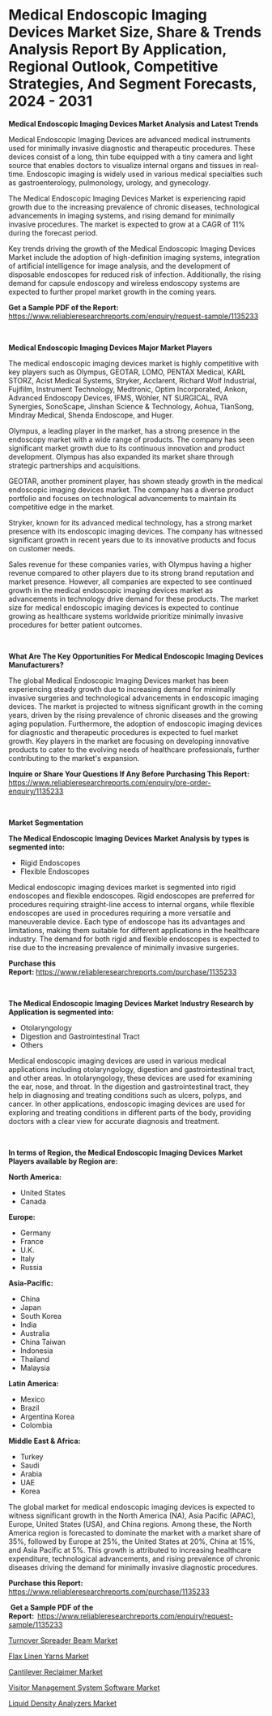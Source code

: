 <p><h1>Medical Endoscopic Imaging Devices Market Size, Share & Trends Analysis Report By Application, Regional Outlook, Competitive Strategies, And Segment Forecasts, 2024 - 2031</h1></p><p><strong>Medical Endoscopic Imaging Devices Market Analysis and Latest Trends</strong></p>
<p><p>Medical Endoscopic Imaging Devices are advanced medical instruments used for minimally invasive diagnostic and therapeutic procedures. These devices consist of a long, thin tube equipped with a tiny camera and light source that enables doctors to visualize internal organs and tissues in real-time. Endoscopic imaging is widely used in various medical specialties such as gastroenterology, pulmonology, urology, and gynecology.</p><p>The Medical Endoscopic Imaging Devices Market is experiencing rapid growth due to the increasing prevalence of chronic diseases, technological advancements in imaging systems, and rising demand for minimally invasive procedures. The market is expected to grow at a CAGR of 11% during the forecast period.</p><p>Key trends driving the growth of the Medical Endoscopic Imaging Devices Market include the adoption of high-definition imaging systems, integration of artificial intelligence for image analysis, and the development of disposable endoscopes for reduced risk of infection. Additionally, the rising demand for capsule endoscopy and wireless endoscopy systems are expected to further propel market growth in the coming years.</p></p>
<p><strong>Get a Sample PDF of the Report:&nbsp;</strong> <a href="https://www.reliableresearchreports.com/enquiry/request-sample/1135233">https://www.reliableresearchreports.com/enquiry/request-sample/1135233</a></p>
<p>&nbsp;</p>
<p><strong>Medical Endoscopic Imaging Devices Major Market Players</strong></p>
<p><p>The medical endoscopic imaging devices market is highly competitive with key players such as Olympus, GEOTAR, LOMO, PENTAX Medical, KARL STORZ, Acist Medical Systems, Stryker, Acclarent, Richard Wolf Industrial, Fujifilm, Instrument Technology, Medtronic, Optim Incorporated, Ankon, Advanced Endoscopy Devices, IFMS, Wöhler, NT SURGICAL, RVA Synergies, SonoScape, Jinshan Science & Technology, Aohua, TianSong, Mindray Medical, Shenda Endoscope, and Huger.</p><p>Olympus, a leading player in the market, has a strong presence in the endoscopy market with a wide range of products. The company has seen significant market growth due to its continuous innovation and product development. Olympus has also expanded its market share through strategic partnerships and acquisitions.</p><p>GEOTAR, another prominent player, has shown steady growth in the medical endoscopic imaging devices market. The company has a diverse product portfolio and focuses on technological advancements to maintain its competitive edge in the market.</p><p>Stryker, known for its advanced medical technology, has a strong market presence with its endoscopic imaging devices. The company has witnessed significant growth in recent years due to its innovative products and focus on customer needs.</p><p>Sales revenue for these companies varies, with Olympus having a higher revenue compared to other players due to its strong brand reputation and market presence. However, all companies are expected to see continued growth in the medical endoscopic imaging devices market as advancements in technology drive demand for these products. The market size for medical endoscopic imaging devices is expected to continue growing as healthcare systems worldwide prioritize minimally invasive procedures for better patient outcomes.</p></p>
<p>&nbsp;</p>
<p><strong>What Are The Key Opportunities For Medical Endoscopic Imaging Devices Manufacturers?</strong></p>
<p><p>The global Medical Endoscopic Imaging Devices market has been experiencing steady growth due to increasing demand for minimally invasive surgeries and technological advancements in endoscopic imaging devices. The market is projected to witness significant growth in the coming years, driven by the rising prevalence of chronic diseases and the growing aging population. Furthermore, the adoption of endoscopic imaging devices for diagnostic and therapeutic procedures is expected to fuel market growth. Key players in the market are focusing on developing innovative products to cater to the evolving needs of healthcare professionals, further contributing to the market's expansion.</p></p>
<p><strong>Inquire or Share Your Questions If Any Before Purchasing This Report:</strong> <a href="https://www.reliableresearchreports.com/enquiry/pre-order-enquiry/1135233">https://www.reliableresearchreports.com/enquiry/pre-order-enquiry/1135233</a></p>
<p>&nbsp;</p>
<p><strong>Market Segmentation</strong></p>
<p><strong>The Medical Endoscopic Imaging Devices Market Analysis by types is segmented into:</strong></p>
<p><ul><li>Rigid Endoscopes</li><li>Flexible Endoscopes</li></ul></p>
<p><p>Medical endoscopic imaging devices market is segmented into rigid endoscopes and flexible endoscopes. Rigid endoscopes are preferred for procedures requiring straight-line access to internal organs, while flexible endoscopes are used in procedures requiring a more versatile and maneuverable device. Each type of endoscope has its advantages and limitations, making them suitable for different applications in the healthcare industry. The demand for both rigid and flexible endoscopes is expected to rise due to the increasing prevalence of minimally invasive surgeries.</p></p>
<p><strong>Purchase this Report:&nbsp;</strong><a href="https://www.reliableresearchreports.com/purchase/1135233">https://www.reliableresearchreports.com/purchase/1135233</a></p>
<p>&nbsp;</p>
<p><strong>The Medical Endoscopic Imaging Devices Market Industry Research by Application is segmented into:</strong></p>
<p><ul><li>Otolaryngology</li><li>Digestion and Gastrointestinal Tract</li><li>Others</li></ul></p>
<p><p>Medical endoscopic imaging devices are used in various medical applications including otolaryngology, digestion and gastrointestinal tract, and other areas. In otolaryngology, these devices are used for examining the ear, nose, and throat. In the digestion and gastrointestinal tract, they help in diagnosing and treating conditions such as ulcers, polyps, and cancer. In other applications, endoscopic imaging devices are used for exploring and treating conditions in different parts of the body, providing doctors with a clear view for accurate diagnosis and treatment.</p></p>
<p>&nbsp;</p>
<p><strong>In terms of Region, the Medical Endoscopic Imaging Devices Market Players available by Region are:</strong></p>
<p>
    <p> <strong> North America: </strong>
        <ul>
            <li>United States</li>
            <li>Canada</li>
        </ul>
        </p> 
    <p> <strong> Europe: </strong>
        <ul>
            <li>Germany</li>
            <li>France</li>
            <li>U.K.</li>
            <li>Italy</li>
            <li>Russia</li>
        </ul>
        </p> 
    <p> <strong> Asia-Pacific: </strong>
        <ul>
            <li>China</li>
            <li>Japan</li>
            <li>South Korea</li>
            <li>India</li>
            <li>Australia</li>
            <li>China Taiwan</li>
            <li>Indonesia</li>
            <li>Thailand</li>
            <li>Malaysia</li>
        </ul>
        </p> 
    <p> <strong> Latin America: </strong>
        <ul>
            <li>Mexico</li>
            <li>Brazil</li>
            <li>Argentina Korea</li>
            <li>Colombia</li>
        </ul>
        </p> 
    <p> <strong> Middle East & Africa: </strong>
        <ul>
            <li>Turkey</li>
            <li>Saudi</li>
            <li>Arabia</li>
            <li>UAE</li>
            <li>Korea</li>
        </ul>
    </p>
    </p>
<p><p>The global market for medical endoscopic imaging devices is expected to witness significant growth in the North America (NA), Asia Pacific (APAC), Europe, United States (USA), and China regions. Among these, the North America region is forecasted to dominate the market with a market share of 35%, followed by Europe at 25%, the United States at 20%, China at 15%, and Asia Pacific at 5%. This growth is attributed to increasing healthcare expenditure, technological advancements, and rising prevalence of chronic diseases driving the demand for minimally invasive diagnostic procedures.</p></p>
<p><strong>Purchase this Report: </strong><a href="https://www.reliableresearchreports.com/purchase/1135233">https://www.reliableresearchreports.com/purchase/1135233</a></p>
<p>&nbsp;<strong>Get a Sample PDF of the Report:&nbsp;&nbsp;</strong><a href="https://www.reliableresearchreports.com/enquiry/request-sample/1135233">https://www.reliableresearchreports.com/enquiry/request-sample/1135233</a></p>
<p><strong></strong></p>
<p><p><a href="https://issuu.com/reportprime-2/docs/turnover-spreader-beam-market-size-2030.pptx">Turnover Spreader Beam Market</a></p><p><a href="https://github.com/edytherolanlouisejk1miz0wig/Market-Research-Report-List-1/blob/main/flax-linen-yarns-market.md">Flax Linen Yarns Market</a></p><p><a href="https://issuu.com/reportprime-2/docs/cantilever-reclaimer-market-size-2030.pptx">Cantilever Reclaimer Market</a></p><p><a href="https://medium.com/@samanthamills76/visitor-management-system-software-market-size-market-outlook-and-market-forecast-2024-to-2031-86d3cdc233cd">Visitor Management System Software Market</a></p><p><a href="https://github.com/peachesmcdowel1/Market-Research-Report-List-1/blob/main/liquid-density-analyzers-market.md">Liquid Density Analyzers Market</a></p></p>